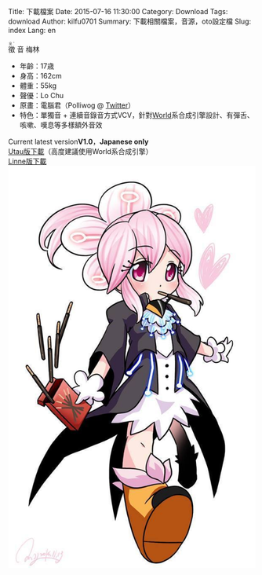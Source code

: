 Title: 下載檔案
Date: 2015-07-16 11:30:00
Category: Download
Tags: download
Author: kilfu0701
Summary: 下載相關檔案，音源，oto設定檔
Slug: index
Lang: en

<div>
  <div class="clearfix">
    <div class="p-left">
      <div class="sub-lead-title">
        <ruby>
            徵 <rp>(</rp><rt>ㄓˇ</rt><rp>)</rp>
            音
            梅林
        </ruby>
      </div>
      <ul class="listview">
        <li><span class="list-title">年齡：</span>17歳</li>
        <li><span class="list-title">身高：</span>162cm</li>
        <li><span class="list-title">體重：</span>55kg</li>
        <li><span class="list-title">聲優：</span>Lo Chu</li>
        <li><span class="list-title">原畫：</span>電腦君（Polliwog @ <a href="https://twitter.com/ecbpolliwog" target="_blank">Twitter</a>）</li>
        <li><span class="list-title">特色：</span>單獨音 + 連續音錄音方式VCV，針對<a href="http://ml.cs.yamanashi.ac.jp/world/" target="_blank">World</a>系合成引擎設計、有彈舌、咳嗽、嘆息等多樣額外音效</li>
      </ul>
      <div class="pad10">Current latest version<b>V1.0</b>，<b>Japanese only</b></div>
      <div class="pad10">
        <div><a href="https://www.dropbox.com/s/sjyymd0cgk85zcy/ChiOnMeiLin-V1.zip?dl=0" target="_blank">Utau版下載</a>（高度建議使用World系合成引擎）</div>
        <div><a href="https://www.dropbox.com/s/eofcjjr5vhlwkot/ZhiYinMeiLin-V1.zip?dl=0" target="_blank">Linne版下載</a></div>
      </div>
    </div>
    <div class="p-right">
      <img src="/theme/img/meilin_01.jpg">
    </div>
  </div>
</div>
